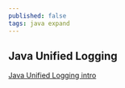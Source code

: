 ```yaml
---
published: false
tags: java expand
---
```

## Java Unified Logging

[Java Unified Logging intro](https://blog.codefx.org/java/unified-logging-with-the-xlog-option/)